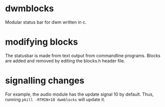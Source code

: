 # dwmblocks
Modular status bar for dwm written in c.
# modifying blocks
The statusbar is made from text output from commandline programs.
Blocks are added and removed by editing the blocks.h header file.
# signalling changes
For example, the audio module has the update signal 10 by default.
Thus, running `pkill -RTMIN+10 dwmblocks` will update it.
